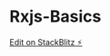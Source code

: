 # Rxjs-Basics

[Edit on StackBlitz ⚡️](https://stackblitz.com/edit/rxjs-jw-course-2d1-warmup-observable-mwzfzf)